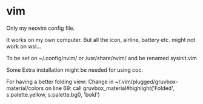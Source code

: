# vim

Only my neovim config file. 

It works on my own computer. But all the icon, airline, battery etc. might not work on wsl...

To be set on ~/.config/nvim/
or /usr/share/nvim/ and be renamed sysinit.vim

Some Extra installation might be needed for using coc. 

For having a better folding view:
Change in ~/.vim/plugged/gruvbox-material/colors on line 69:
call gruvbox_material#highlight('Folded', s:palette.yellow, s:palette.bg0, 'bold')
